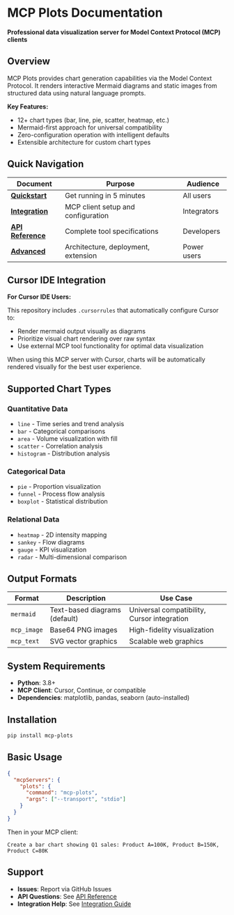 # MCP Plots Documentation

**Professional data visualization server for Model Context Protocol (MCP) clients**

## Overview

MCP Plots provides chart generation capabilities via the Model Context Protocol. It renders interactive Mermaid diagrams and static images from structured data using natural language prompts.

**Key Features:**
- 12+ chart types (bar, line, pie, scatter, heatmap, etc.)
- Mermaid-first approach for universal compatibility
- Zero-configuration operation with intelligent defaults
- Extensible architecture for custom chart types

## Quick Navigation

| Document | Purpose | Audience |
|----------|---------|----------|
| **[Quickstart](quickstart.md)** | Get running in 5 minutes | All users |
| **[Integration](integration.md)** | MCP client setup and configuration | Integrators |
| **[API Reference](api.md)** | Complete tool specifications | Developers |
| **[Advanced](advanced.md)** | Architecture, deployment, extension | Power users |

## Cursor IDE Integration

**For Cursor IDE Users:**

This repository includes `.cursorrules` that automatically configure Cursor to:
- Render mermaid output visually as diagrams
- Prioritize visual chart rendering over raw syntax
- Use external MCP tool functionality for optimal data visualization

When using this MCP server with Cursor, charts will be automatically rendered visually for the best user experience.

## Supported Chart Types

### Quantitative Data
- `line` - Time series and trend analysis
- `bar` - Categorical comparisons
- `area` - Volume visualization with fill
- `scatter` - Correlation analysis
- `histogram` - Distribution analysis

### Categorical Data
- `pie` - Proportion visualization
- `funnel` - Process flow analysis
- `boxplot` - Statistical distribution

### Relational Data
- `heatmap` - 2D intensity mapping
- `sankey` - Flow diagrams
- `gauge` - KPI visualization
- `radar` - Multi-dimensional comparison

## Output Formats

| Format | Description | Use Case |
|--------|-------------|----------|
| `mermaid` | Text-based diagrams (default) | Universal compatibility, Cursor integration |
| `mcp_image` | Base64 PNG images | High-fidelity visualization |
| `mcp_text` | SVG vector graphics | Scalable web graphics |

## System Requirements

- **Python**: 3.8+
- **MCP Client**: Cursor, Continue, or compatible
- **Dependencies**: matplotlib, pandas, seaborn (auto-installed)

## Installation

```bash
pip install mcp-plots
```

## Basic Usage

```json
{
  "mcpServers": {
    "plots": {
      "command": "mcp-plots",
      "args": ["--transport", "stdio"]
    }
  }
}
```

Then in your MCP client:
```
Create a bar chart showing Q1 sales: Product A=100K, Product B=150K, Product C=80K
```

## Support

- **Issues**: Report via GitHub Issues
- **API Questions**: See [API Reference](api.md)
- **Integration Help**: See [Integration Guide](integration.md)